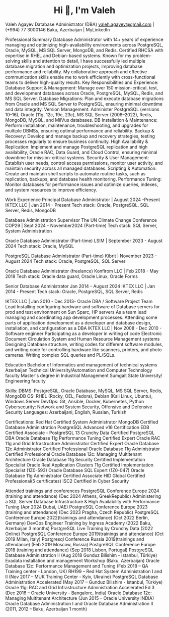  



<h1 align="center">Hi 👋, I'm Valeh</h1>
<!--<p align="center">
  <img src="https://github-readme-quotes.herokuapp.com/quote?theme=dark&animation=grow_out_in" alt="my-personal-project"/>
</p>-->


Valeh Agayev
Database Administrator (DBA)
valeh.agayev@gmail.com | (+994) 77 3000146
Baku, Azerbaijan       |   MyLinkedIn

Professional Summary
Database Administrator with 14+ years of experience managing and optimizing high-availability environments across PostgreSQL, Oracle, MySQL, MS SQL Server, MongoDB, and Redis. Certified RHCSA with expertise in RHEL and Debian-based systems. 
Known for my problem-solving skills and attention to detail, I have successfully led multiple database migration and optimization projects, improving database performance and reliability. My collaborative approach and effective communication skills enable me to work efficiently with cross-functional teams to deliver high-quality results.
Key Responsibilities and Experience:
Database Support & Management: Manage over 150 mission-critical, test, and development databases across Oracle, PostgreSQL, MySQL, Redis, and MS SQL Server.
Database Migrations: Plan and execute database migrations from Oracle and MS SQL Server to PostgreSQL, ensuring minimal downtime and data integrity.
Version Management: Administer PostgreSQL (versions 10–16), Oracle (11g, 12c, 19c, 23c), MS SQL Server (2008–2022), Redis, MongoDB, MySQL, and MilVus databases.
DB Installation & Maintenance: Perform installation, maintenance, troubleshooting, and upgrades for multiple DBMSs, ensuring optimal performance and reliability.
Backup & Recovery: Develop and manage backup and recovery strategies, testing processes regularly to ensure business continuity.
High Availability & Replication: Implement and manage PostgreSQL replication and high availability, Oracle RAC, Data Guard, and Cloud Control, ensuring minimal downtime for mission-critical systems.
Security & User Management: Establish user needs, control access permissions, monitor user activity, and maintain security across all managed databases.
Scripting & Automation: Create and maintain shell scripts to automate routine tasks, such as replication, backups, and database health monitoring.
Performance Tuning: Monitor databases for performance issues and optimize queries, indexes, and system resources to improve efficiency.

Work Experience
Principal Database Administrator | August 2024 -Present
IKTEX LLC | Jan 2014 - Present
Tech stack: Oracle, PostgreSQL, SQL Server, Redis, MongoDB

Database  Administration Supervisor
The UN Climate Change Conference COP29  | Sept 2024 - November2024 (Part-time)
Tech stack: SQL Server, System Administration

Oracle Database Administrator (Part-time)
LSIM |	September 2023 - August 2024 
Tech stack: Oracle, MySQL

PostgreSQL Database Administrator (Part-time)
Kibrit | November 2023 - August 2024 
Tech stack: Oracle, PostgreSQL, SQL Server

Oracle Database Administrator (freelance)
Konfirom LLC | Feb 2018 - May 2018 
Tech stack: Oracle data guard, Oracle Linux, Oracle Forms

Senior Database Administrator Jan 2014 - August 2024 
IKTEX LLC | Jan 2014 - Present
Tech stack: Oracle, PostgreSQL, SQL Server, Redis

IKTEX LLC | Jan 2010 - Dec 2013- Oracle DBA / Software Project Team Lead
Installing configuring hardware and software of Database servers for prod and test environment on Sun Sparc, HP servers
As a team lead managing and coordinating app development processes.
Attending some parts of application development as a developer and database design, installation, and configuration as a DBA
IKTEX LLC | Nov 2008 - Dec 2010 - Software engineer
Participating as a developer in writing of code Electronic Document Circulation System and Human Resource Management systems
Designing Database structure, writing codes for different software modules, and writing code for controlling hardware like scanners, printers, and photo cameras.
Writing complex SQL queries and PL/SQLs.

Education
	Bachelor of Informatics and management of technical systems
Azerbaijan Technical University/Automation and Computer Technology faculty
	Master's degree in Industrial Management
	Sumgait State University/ Engineering faculty


Skills:
DBMS: PostgreSQL, Oracle Database, MySQL, MS SQL Server, Redis, MongoDB
OS: RHEL (Rocky, OEL, Fedora), Debian (Kali Linux, Ubuntu), Windows Server
DevOps: Git, Ansible, Docker, Kubernetes, Python
Cybersecurity: Network and System Security, Offensive and Defensive Security
Languages: Azerbaijani, English, Russian, Turkish

Certifications:
Red Hat Certified System Administrator
MongoDB Certified Database Administration
PostgreSQL Advanced v16 Certification
EDB Certified Associate - PostgreSQL 13
Crunchy Data Certified PostgreSQL DBA
Oracle Database 11g Performance Tuning Certified Expert
Oracle RAC 11g and Grid Infrastructure Administrator Certified Expert
Oracle Database 12c Administrator Certified Professional
Oracle Database 11g Administrator Certified Professional
Oracle Database 12c: Managing Multitenant Architecture
Oracle Database 11g Security Certified Implementation Specialist
Oracle Real Application Clusters 11g Certified Implementation Specialist (1Z0-593)
Oracle Database SQL Expert (1Z0-047)
Oracle Database 11g Administrator Certified Associate
HID Global Certified Professional(5 certificates)
ISC2 Certified in Cyber Security

Attended trainings and conferences
PostgreSQL Conference Europe 2024 (training and attendance)	
            (Dec 2024 Athens, GreekRepublic)
Administering a SQL Server Database Infrastructure & High Availability with Performance Tuning (Apr 2024 Dubai, UAE)
PostgreSQL Conference Europe 2023 (training and attendance)	
(Dec 2023 Pragha, Czech Republic)
PostgreSQL Conference Europe 2022(trainings and attendance)
(Oct 2022 Berlin, Germany)
DevOps Engineer Training by Ingress Academy 
(2022 Baku, Azerbaijan 3 months)
PostgreSQL Live Training by Crunchy Data 
(2022 Online)
PostgreSQL Conference Europe 2019(trainings and attendance)
(Oct 2019 Milan, Italy)
Postgresql Conference Russia 2019(trainings and attendance)
(Feb 2019 Moscow, Russia)
PostgreSQL Conference Europe 2018 (training and attendance)
(Sep 2018 Lisbon, Portugal)
PostgreSQL Database Administration II
(Aug 2018 Gunduz Bilishim - Istanbul, Türkiye)
Exadata installation and management  Workshop 
(Baku, Azerbaijan)
Oracle Database 12c: Performance Management and Tuning
 (Feb 2018 –  QA Training center - London, UK)
RH199 –  Red Hat System Administration I and II 
(Nov 2017 –  MUK Training Center - Kyiv, Ukraine)
PostgreSQL Database Administration Accelerated
(May 2017 –  Gunduz Bilishim - Istanbul, Türkiye)
Oracle 11g: RAC and Grid Infrastructure Administration Accelerated Ed 3
(Dec 2016 –  Oracle University - Bangalore, India)
Oracle Database 12c: Managing Multitenant Architecture
(Jun 2015 –  Oracle University INDIA)
Oracle Database Administration I   and Oracle Database Administration II
(2011, 2012 – Baku, Azerbaijan 1 month)



